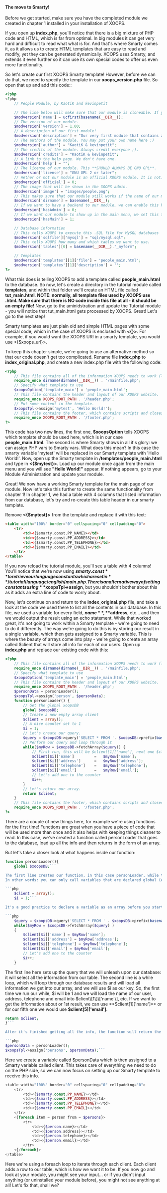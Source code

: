 #### The move to Smarty!
Before we get started, make sure you have the completed module we created in chapter 1 installed in your installation of XOOPS.

If you open up **index.php**, you'll notice that there is a big mixture of PHP code and HTML, which is far from optimal. In big modules it can get very hard and difficult to read what what is for. And that's where Smarty comes it, as it allows us to create HTML templates that are easy to read and modify, yet they can be generated dynamically. 
XOOPS uses Smarty, and extends it even further so it can use its own special codes to offer us even more functionality.

So let's create our first XOOPS Smarty template! However, before we can do that, we need to specify the template in our **xoops_version.php** file. So open that up and add this code::

```php
<?php
<?php
    // People Module, by KaotiK and kevinpetit

    // The line below will make sure that our module is cloneable. If you change the name of the folder, it will still work.
    $modversion['name'] = ucfirst(basename(__DIR__));
    // The version of our module.
    $modversion['version'] = 1.00;
    // A description of our first module!
    $modversion['description'] = "Our very first module that contains a people database!";
    // The authors of the module. You may put your own name here :)
    $modversion['author'] = "KaotiK & kevinpetit";
    // The credits of the module. Always credit everyone ;).
    $modversion['credits'] = "KaotiK & kevinpetit";
    // A link to the help page. We don't have one.
    $modversion['help'] = "";
    // The license of our module. This **SHOULD ALWAYS BE GNU GPL**.
    $modversion['license'] = "GNU GPL 2 or later";
    // Wether or not our module is an official XOOPS module. It is not.
    $modversion['official'] = 0;
    // The image that will be shown in the XOOPS admin.
    $modversion['image'] = "images/people.png";
    // This makes sure that our module still works if the name of our module is changed.
    $modversion['dirname'] = basename(__DIR__);
    // If we want to have a backend to our module, we can enable this here.
    $modversion['hasAdmin'] = 0;
    // If we want our module to show up in the main menu, we set this to 1.
    $modversion['hasMain'] = 1;

    // Database information
    // This tells XOOPS to execute this .SQL file for MySQL databases
    $modversion['sqlfile']['mysql'] = "sql/mysql.sql";
    // This tells XOOPS how many and which tables we want to use.
    $modversion['tables'][0] = basename(__DIR__)."_myform";

    // Templates
    $modversion['templates'][1]['file'] = 'people_main.html';
    $modversion['templates'][1]['description'] = '';
?>
```
What this does is telling XOOPS to add a template called **people_main.html** to the database. So now, let's create a directory in the tutorial module called **templates**, and within that folder we'll create an HTML file called **tut_main.html**. 
**NOTE: normally, all template files used by XOOPS use .html. Make sure that there is NO code inside this file at all - it should be an empty file!**
Now, go to the aminidstration and update the Tutorial module - you will notice that tut_main.html gets processed by XOOPS.
Great! Let's go to the next step!

Smarty templates are just plain old and simple HTML pages with some special code, which in the case of XOOPS is enclosed with **<{}>**. For example, if you would want the XOOPS URI in a smarty template, you would use <{$xoops_url}>.

To keep this chapter simple, we're going to use an alternative method so that our code doesn't get too complicated. Rename file **index.php** to **index_original.php**, and create a new index.php file with the following code:

```php
<?php
    // This file contains all of the information XOOPS needs to work (like the database information). It's the bootstrap of XOOPS, basicly.
    require_once dirname(dirname(__DIR__)) . '/mainfile.php';
    // Specify what template to use
    $xoopsOption['template_main'] = 'people_main.html';
    // This file contains the header and layout of our XOOPS website.
    require_once XOOPS_ROOT_PATH . '/header.php';
    // Put some content in the template.
    $xoopsTpl->assign('mytest', 'Hello World!');
    // This file contains the footer, which contains scripts and closes our layout.
    require_once XOOPS_ROOT_PATH . '/footer.php';
?>
```
This code has two new lines, the first one, **$xoopsOption** tells XOOPS which template should be used here, which is in our case **people_main.html**.
The second is where Smarty shows in all it's glory: we can assign PHP vars to Smarty vars. What does this mean? In this case the smarty variable 'mytest' will be replaced in our Smarty template with 'Hello World!'.
Now, open up the Smarty template in **/templates/people_main.html** and type in **<{$mytest}>**.
Load up our module once again from the main menu and you will see **"Hello World!"** appear.
If nothing appears, go to your Module Administration and update your module.

Great! We now have a working Smarty template for the main page of our module. Now let's take this further to create the same functionality from chapter 1!
In chapter 1, we had a table with 4 columns that listed information from our database, let's try and re-create this table header in our smarty template.

Remove **<{$mytest}>** from the template and replace it with this text:


```html
<table width="100%" border="0" cellspacing="0" cellpadding="0">
    <tr>
        <td><{$smarty.const.PP_NAME}></td>
        <td><{$smarty.const.PP_ADDRESS}></td>
        <td><{$smarty.const.PP_TELEPHONE}></td>
        <td><{$smarty.const.PP_EMAIL}></td>
    </tr>
</table>
```

If you now reload the tutorial module, you'll see a table with 4 columns! You'll notice that we're now using **$smarty.const** to retrieve our language constants which are set in **/tutorial/language/english/main.php. There is an alternative way of setting constants using **$xoopsTpl->assign**, but you shouldn't bother about this as it adds an extra line of code to worry about.

Now, let's continue on and return to the **index_original.php** file, and take a look at the code we used there to list all the contents in our database. 
In this file, we used a variable for every field, **$name**, **$address**, etc... and then we would output the result using an echo statement.
While that worked great, it's not going to work within a Smarty template - we're going to need to do it differently.
The way we're going to do this is by storing our result in a single variable, which then gets assigned to a Smarty variable. This is where the beauty of arrays come into play - we're going to create an array called $client that will store all info for each of our users.
Open up **index.php** and replace our existing code with this:

```php
<?php
    // This file contains all of the information XOOPS needs to work (like the database information). It's the bootstrap of XOOPS, basicly.
    require_once dirname(dirname(__DIR__)) . '/mainfile.php';
    // Specify what template to use
    $xoopsOption['template_main'] = 'people_main.html';
    // This file contains the header and layout of our XOOPS website.
    require_once XOOPS_ROOT_PATH . '/header.php';
    $personData = personLoader();
    $xoopsTpl->assign('person', $personData);
    function personLoader() {
        // Get the global xoopsDB
        global $xoopsDB;
        // Create a new empty array client
        $client = array();
        // A nice counter set to 1
        $i = 1;
        // Let's create our query.
        $query = $xoopsDB->query('SELECT * FROM '. $xoopsDB->prefix(basename(__DIR__).'_myform'));
        // Perform our query and loop through it
        while($myRow = $xoopsDB->fetchArray($query)) {
            // First run, this will be $client[1]['name'], next one $client[2]['name'], etc.
            $client[$i]['name']         =   $myRow['name'];
            $client[$i]['address']      =   $myRow['address'];
            $client[$i]['telephone']    =   $myRow['telephone'];
            $client[$i]['email']        =   $myRow['email'];
            // Let's add one to the counter
            $i++;
        }
        // Let's return our array.
        return $client;
    }
    // This file contains the footer, which contains scripts and closes our layout.
    require_once XOOPS_ROOT_PATH . '/footer.php';
?>
```
There are a couple of new things here, for example we're using functions for the first time! Functions are great when you have a piece of code that will be used more than once and it also helps with keeping things cleaner to read.
In this case, we've created a function called personLoader that goes to the database, load up all the info and then returns in the form of an array.

But let's take a closer look at what happens inside our function:

```php
function personLoader(){
    global $xoopsDB;```

The first line creates our function, in this case personLoader, while the second line declares $xoopsDB as a global. If you declare a variable such as $mytest on your page, you won't be able to call it from inside a function. You will need to declare it as global to access it from inside the function, which is the case.
In other words: you can only call variables that are declared global (everywhere) or are declared inside of the function.

```php
    $client = array();
    $i = 1;```

It's a good practice to declare a variable as an array before you start putting data into it. The second line, **$i**, is a helper that we're going to use later on. I'll explain what it is used for later on.

```php
    $query = $xoopsDB->query('SELECT * FROM ' . $xoopsDB->prefix(basename(__DIR__).'_myform'));
    while($myRow = $xoopsDB->fetchArray($query) )
    {
        $client[$i]['name'] = $myRow['name'];
        $client[$i]['address'] = $myRow['address'];
        $client[$i]['telephone'] = $myRow['telephone'];
        $client[$i]['email'] = $myRow['email'];
        // Let's add one to the counter
        $i++;
    }
```
The first line here sets up the query that we will unleash upon our database: it will select all the information from our table.
The second line is a while loop, which will loop through our database results and will load all information we get into our array, and we will use $i as our key.
So, the first time we run our while, $i will be 1 and we will load the name of our user, address, telephone and email into $client\[1\]\['name'\], etc.
If we want to get the information about or 1st result, we can use **$client[1]['name']** or for our fifth one we would use **$client[5]['email']**.

```php
return $client;
}```

After it's finished getting all the info, the function will return the array **$client**. You also need to place a closing bracket to close the function. Now back to our assign:

```php
$personData = personLoader();
$xoopsTpl->assign('persons', $personData);```
```
Here we create a variable called $personData which is then assigned to a Smarty variable called client. This takes care of everything we need to do on the PHP side, so we can now focus on setting up our Smarty template to receive this info.

```php
<table width="100%" border="0" cellspacing="0" cellpadding="0">
    <tr>
        <td><{$smarty.const.PP_NAME}></td>
        <td><{$smarty.const.PP_ADDRESS}></td>
        <td><{$smarty.const.PP_TELEPHONE}></td>
        <td><{$smarty.const.PP_EMAIL}></td>
    </tr>
    <{foreach item = person from = $persons}>
        <tr>
            <td><{$person.name}></td>
            <td><{$person.address}></td>
            <td><{$person.telephone}></td>
            <td><{$person.email}></td>
        </tr>
    <{/foreach}>
</table>
```
Here we're using a foreach loop to iterate through each client. Each client adds a row to our table, which is how we want it to be.
If you now go and look at your module, you might see your input... or if you didn't input anything (or uninstalled your module before), you might not see anything at all!
Let's fix that, shall we?